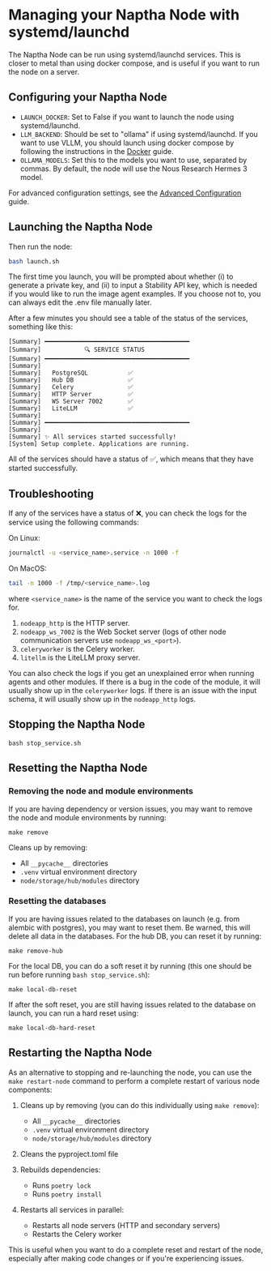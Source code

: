 # Managing your Naptha Node with systemd/launchd

The Naptha Node can be run using systemd/launchd services. This is closer to metal than using docker compose, and is useful if you want to run the node on a server.

## Configuring your Naptha Node

- `LAUNCH_DOCKER`: Set to False if you want to launch the node using systemd/launchd.
- `LLM_BACKEND`: Should be set to "ollama" if using systemd/launchd. If you want to use VLLM, you should launch using docker compose by following the instructions in the [Docker](./docker.md) guide.
- `OLLAMA_MODELS`: Set this to the models you want to use, separated by commas. By default, the node will use the Nous Research Hermes 3 model.

For advanced configuration settings, see the [Advanced Configuration](./advanced.md) guide.

## Launching the Naptha Node

Then run the node:

```bash
bash launch.sh
```

The first time you launch, you will be prompted about whether (i) to generate a private key, and (ii) to input a Stability API key, which is needed if you would like to run the image agent examples. If you choose not to, you can always edit the .env file manually later.

After a few minutes you should see a table of the status of the services, something like this:

```
[Summary] ━━━━━━━━━━━━━━━━━━━━━━━━━━━━━━━━━━━━━━━━
[Summary]            🔍 SERVICE STATUS              
[Summary] ━━━━━━━━━━━━━━━━━━━━━━━━━━━━━━━━━━━━━━━━
[Summary]                                          
[Summary]   PostgreSQL           ✅
[Summary]   Hub DB               ✅
[Summary]   Celery               ✅
[Summary]   HTTP Server          ✅
[Summary]   WS Server 7002       ✅
[Summary]   LiteLLM              ✅
[Summary]                                          
[Summary] ━━━━━━━━━━━━━━━━━━━━━━━━━━━━━━━━━━━━━━━━
[Summary] 
[Summary] ✨ All services started successfully!
[System] Setup complete. Applications are running.
```

All of the services should have a status of ✅, which means that they have started successfully.

## Troubleshooting

If any of the services have a status of ❌, you can check the logs for the service using the following commands:

On Linux:

```bash
journalctl -u <service_name>.service -n 1000 -f
```

On MacOS:

```bash
tail -n 1000 -f /tmp/<service_name>.log
```

where `<service_name>` is the name of the service you want to check the logs for. 

1. `nodeapp_http` is the HTTP server.
2. `nodeapp_ws_7002` is the Web Socket server (logs of other node communication servers use `nodeapp_ws_<port>`).
3. `celeryworker` is the Celery worker.
4. `litellm` is the LiteLLM proxy server.

You can also check the logs if you get an unexplained error when running agents and other modules. If there is a bug in the code of the module, it will usually show up in the `celeryworker` logs. If there is an issue with the input schema, it will usually show up in the `nodeapp_http` logs.


## Stopping the Naptha Node

```
bash stop_service.sh
```

## Resetting the Naptha Node

### Removing the node and module environments

If you are having dependency or version issues, you may want to remove the node and module environments by running:

```
make remove
```

Cleans up by removing:
   - All `__pycache__` directories
   - `.venv` virtual environment directory 
   - `node/storage/hub/modules` directory

### Resetting the databases

If you are having issues related to the databases on launch (e.g. from alembic with postgres), you may want to reset them. Be warned, this will delete all data in the databases. For the hub DB, you can reset it by running:

```
make remove-hub
```

For the local DB, you can do a soft reset it by running (this one should be run before running `bash stop_service.sh`):

```
make local-db-reset
```

If after the soft reset, you are still having issues related to the database on launch, you can run a hard reset using:

```
make local-db-hard-reset
```

## Restarting the Naptha Node

As an alternative to stopping and re-launching the node, you can use the `make restart-node` command to perform a complete restart of various node components:

1. Cleans up by removing (you can do this individually using `make remove`):
   - All `__pycache__` directories
   - `.venv` virtual environment directory 
   - `node/storage/hub/modules` directory

2. Cleans the pyproject.toml file

3. Rebuilds dependencies:
   - Runs `poetry lock`
   - Runs `poetry install` 

4. Restarts all services in parallel:
   - Restarts all node servers (HTTP and secondary servers)
   - Restarts the Celery worker

This is useful when you want to do a complete reset and restart of the node, especially after making code changes or if you're experiencing issues.
